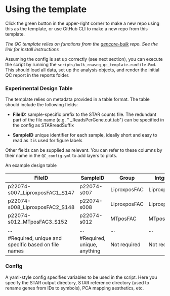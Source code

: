 # Using the template #

Click the green button in the upper-right corner to make a new repo using this as the template, or use GitHub CLI to make a new repo from this template.

*The QC template relies on functions from the [gencore-bulk](https://github.com/yerkes-gencore/gencore-bulk) repo. See the link for install instructions*

Assuming the config is set up correctly (see next section), you can execute the script by running the `scripts/bulk_rnaseq_qc_template.runfile.Rmd`. This should load all data, set up the analysis objects, and render the initial QC report in the reports folder.  

 ### Experimental Design Table ###
 
The template relies on metadata provided in a table format. The table should include the following fields:

* **FileID:** sample-specific prefix to the STAR counts file. The redundant part of the file name (e.g. " _ReadsPerGene.out.tab") can be specified in the config as STARreadSuffix

* **SampleID** unique identifier for each sample, ideally short and easy to read as it is used for figure labels

Other fields can be supplied as relevant. You can refer to these columns by their name in the `QC_config.yml` to add layers to plots.

An example design table

|FileID  	| SampleID |  	Group |	Intgroup 	| Label |
| --- | --- | --- | --- | --- |
|p22074-s007_LiproxposFAC1_S147	| p22074-s007	| LiproxposFAC  |	LiproxposFAC |	LiproxposFAC_S147 |
|p22074-s008_LiproxposFAC2_S148 |	p22074-s008	| LiproxposFAC	| LiproxposFAC	| LiproxposFAC_S148 |
|p22074-s012_MTposFAC3_S152     |	p22074-s012	| MTposFAC      |	MTposFAC |	MTposFAC_S152 |
| … | … | … | … | … |
| #Required, unique and specific based on file names | #Required, unique, anything	| Not required	| Not required	| Not required |

### Config ###

A yaml-style config specifies variables to be used in the script. Here you specify the STAR output directory, STAR reference directory (used to rename genes from IDs to symbols), PCA mapping aesthetics, etc. 


